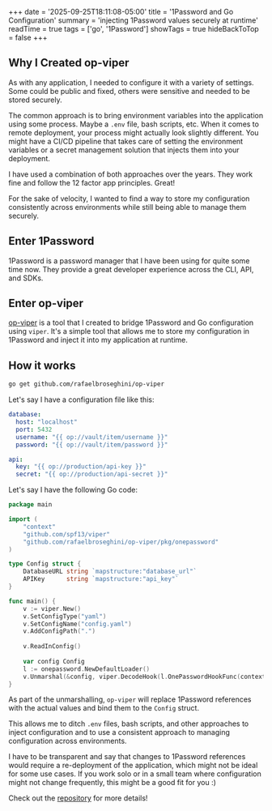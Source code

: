 +++
date = '2025-09-25T18:11:08-05:00'
title = '1Password and Go Configuration'
summary = 'injecting 1Password values securely at runtime'
readTime = true
tags = ['go', '1Password']
showTags = true
hideBackToTop = false
+++

## Why I Created op-viper

As with any application, I needed to configure it with a variety of settings. Some could be public and fixed, others were sensitive and needed to be stored securely.

The common approach is to bring environment variables into the application using some process. Maybe a `.env` file, bash scripts, etc. When it comes to remote deployment, your process might actually look slightly different. You might have a CI/CD pipeline that takes care of setting the environment variables or a secret management solution that injects them into your deployment.

I have used a combination of both approaches over the years. They work fine and follow the 12 factor app principles. Great!

For the sake of velocity, I wanted to find a way to store my configuration consistently across environments while still being able to manage them securely.

## Enter 1Password

1Password is a password manager that I have been using for quite some time now. They provide a great developer experience across the CLI, API, and SDKs.

## Enter op-viper

[op-viper](https://github.com/rafaelbroseghini/op-viper) is a tool that I created to bridge 1Password and Go configuration using `viper`. It's a simple tool that allows me to store my configuration in 1Password and inject it into my application at runtime.

## How it works

```bash
go get github.com/rafaelbroseghini/op-viper
```

Let's say I have a configuration file like this:

```yaml
database:
  host: "localhost"
  port: 5432
  username: "{{ op://vault/item/username }}"
  password: "{{ op://vault/item/password }}"

api:
  key: "{{ op://production/api-key }}"
  secret: "{{ op://production/api-secret }}"
```

Let's say I have the following Go code:

```go
package main

import (
    "context"
    "github.com/spf13/viper"
    "github.com/rafaelbroseghini/op-viper/pkg/onepassword"
)

type Config struct {
    DatabaseURL string `mapstructure:"database_url"`
    APIKey      string `mapstructure:"api_key"`
}

func main() {
    v := viper.New()
    v.SetConfigType("yaml")
    v.SetConfigName("config.yaml")
    v.AddConfigPath(".")
    
    v.ReadInConfig()
    
    var config Config
    l := onepassword.NewDefaultLoader()
    v.Unmarshal(&config, viper.DecodeHook(l.OnePasswordHookFunc(context.Background())))
}
```

As part of the unmarshalling, `op-viper` will replace 1Password references with the actual values and bind them to the `Config` struct.

This allows me to ditch `.env` files, bash scripts, and other approaches to inject configuration and to use a consistent approach to managing configuration across environments.

I have to be transparent and say that changes to 1Password references would require a re-deployment of the application, which might not be ideal for some use cases. If you work solo or in a small team where configuration might not change frequently, this might be a good fit for you :)

Check out the [repository](https://github.com/rafaelbroseghini/op-viper) for more details!